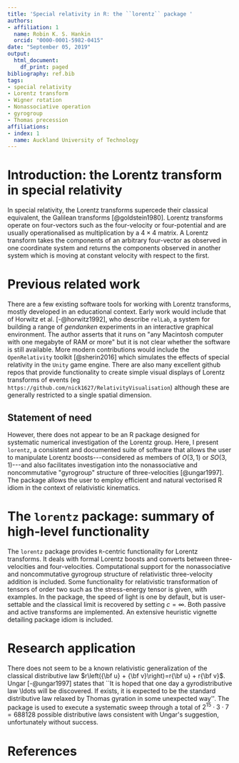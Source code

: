 ```yaml
---
title: 'Special relativity in R: the ``lorentz`` package '
authors:
- affiliation: 1
  name: Robin K. S. Hankin
  orcid: "0000-0001-5982-0415"
date: "September 05, 2019"
output:
  html_document:
    df_print: paged
bibliography: ref.bib
tags:
- special relativity
- Lorentz transform
- Wigner rotation
- Nonassociative operation
- gyrogroup
- Thomas precession
affiliations:
- index: 1
  name: Auckland University of Technology
---
```


# Introduction: the Lorentz transform in special relativity

In special relativity, the Lorentz transforms supercede their
classical equivalent, the Galilean transforms [@goldstein1980].
Lorentz transforms operate on four-vectors such as the four-velocity
or four-potential and are usually operationalised as multiplication by
a $4\times 4$ matrix.  A Lorentz transform takes the components of an
arbitrary four-vector as observed in one coordinate system and returns
the components observed in another system which is moving at constant
velocity with respect to the first.

# Previous related work

There are a few existing software tools for working with Lorentz
transforms, mostly developed in an educational context.  Early work
would include that of Horwitz et al. [-@horwitz1992], who describe
``relLab``, a system for building a range of *gendanken* experiments
in an interactive graphical environment.  The author asserts that it
runs on "any Macintosh computer with one megabyte of RAM or more" but
it is not clear whether the software is still available.  More modern
contributions would include the ``OpenRelativity`` toolkit
[@sherin2016] which simulates the effects of special relativity in the
``Unity`` game engine.  There are also many excellent github repos
that provide functionality to create simple visual displays of Lorentz
transforms of events (eg
```https://github.com/nick1627/RelativityVisualisation```) although
these are generally restricted to a single spatial dimension.

## Statement of need

However, there does not appear to be an R package designed for
systematic numerical investigation of the Lorentz group.  Here, I
present `lorentz`, a consistent and documented suite of software that
allows the user to manipulate Lorentz boosts---considered as members
of $O(3,1)$ or $SO(3,1)$---and also facilitates investigation into the
nonassociative and noncommutative "gyrogroup" structure of
three-velocities [@ungar1997].  The package allows the user to employ
efficient and natural vectorised R idiom in the context of
relativistic kinematics.

# The ``lorentz`` package: summary of high-level functionality

The ``lorentz`` package provides ``R``-centric functionality for
Lorentz transforms.  It deals with formal Lorentz boosts and converts
between three-velocities and four-velocities.  Computational support
for the nonassociative and noncommutative gyrogroup structure of
relativistic three-velocity addition is included.  Some functionality
for relativistic transformation of tensors of order two such as the
stress-energy tensor is given, with examples.  In the package, the
speed of light is one by default, but is user-settable and the
classical limit is recovered by setting $c=\infty$.  Both passive and
active transforms are implemented.  An extensive heuristic vignette
detailing package idiom is included.

# Research application

There does not seem to be a known relativistic generalization of the
classical distributive law $r\left({\bf u} + {\bf v}\right)=r{\bf u} +
r{\bf v}$.  Ungar [-@ungar1997] states that ``It is hoped that one day
a gyrodistributive law \ldots will be discovered.  If exists, it is
expected to be the standard distributive law relaxed by Thomas
gyration in some unexpected way''.  The package is used to execute a
systematic sweep through a total of $2^{15}\cdot 3\cdot 7=688128$
possible distributive laws consistent with Ungar's suggestion,
unfortunately without success.

# References
